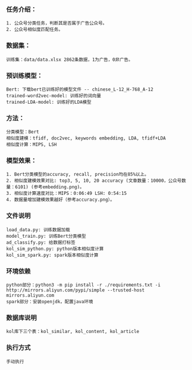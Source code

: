 ### 任务介绍：
    1. 公众号分类任务，判断其是否属于广告公众号。
    2. 公众号相似度匹配任务。

### 数据集：
    训练集：data/data.xlsx 2862条数据，1为广告，0非广告。

### 预训练模型：
    Bert: 下载bert已训练好的模型文件 -- chinese_L-12_H-768_A-12
    trained-word2vec-model: 训练好的词向量
    trained-LDA-model: 训练好的LDA模型

### 方法：
    分类模型：Bert
    相似度建模：tfidf, doc2vec, keywords embedding, LDA, tfidf+LDA
    相似度计算：MIPS, LSH
    
### 模型效果：
    1. Bert分类模型的accuracy, recall, precision均在85%以上。
    2. 相似度建模效果对比: top3, 5, 10, 20 accuracy (文章数量：10000，公众号数量：6101) (参考embedding.png)。
    3. 相似度计算速度对比：MIPS：0:06:49 LSH: 0:54:15
    4. 数据量增加建模效果越好（参考accuracy.png）。
    

### 文件说明
    load_data.py: 训练数据加载
    model_train.py: 训练Bert分类模型
    ad_classify.py: 给数据打标签
    kol_sim_python.py: python版本相似度计算
    kol_sim_spark.py: spark版本相似度计算
    

### 环境依赖
    python部分：python3 -m pip install -r ./requirements.txt -i http://mirrors.aliyun.com/pypi/simple --trusted-host mirrors.aliyun.com
    spark部分：安装openjdk，配置java环境

### 数据库说明
    kol库下三个表：kol_similar, kol_content, kol_article

### 执行方式
    手动执行
